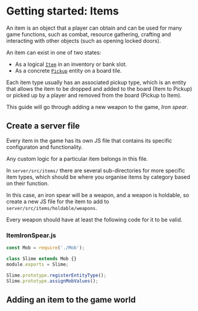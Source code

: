 # Getting started: Items

An item is an object that a player can obtain and can be used for many game functions, such as combat, resource gathering, crafting and interacting with other objects (such as opening locked doors).

An item can exist in one of two states:
- As a logical [`Item`](../server/src/items/Item.js) in an inventory or bank slot.
- As a concrete [`Pickup`](../server/src/entities/destroyables/pickups/Pickup.js) entity on a board tile.

Each item type usually has an associated pickup type, which is an entity that allows the item to be dropped and added to the board (Item to Pickup) or picked up by a player and removed from the board (Pickup to Item).

This guide will go through adding a new weapon to the game, *Iron spear*.

## Create a server file

Every item in the game has its own JS file that contains its specific configuraton and functionality.

Any custom logic for a particular item belongs in this file.

In `server/src/items/` there are several sub-directories for more specific item types, which should be where you organise items by category based on their function.

In this case, an iron spear will be a weapon, and a weapon is holdable, so create a new JS file for the item to add to `server/src/items/holdable/weapons`.

Every weapon should have at least the following code for it to be valid.

### ItemIronSpear.js
```js
const Mob = require('./Mob');

class Slime extends Mob {}
module.exports = Slime;

Slime.prototype.registerEntityType();
Slime.prototype.assignMobValues();
```


## Adding an item to the game world
